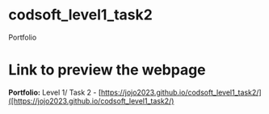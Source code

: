# codsoft_level1_task2
 Portfolio
# Link to preview the webpage
 **Portfolio:** Level 1/ Task 2 - [https://jojo2023.github.io/codsoft_level1_task2/]([https://jojo2023.github.io/codsoft_level1_task2/)
